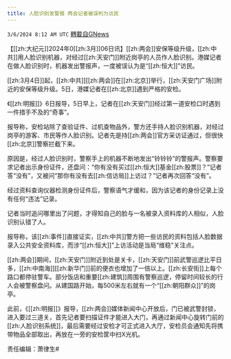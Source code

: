 ```yaml
---
title: 人脸识别发警报 两会记者被误判为访民
---
```

`3/6/2024 8:12 AM UTC` [轉載自GNews](https://gnews.org/articles/2369938)

【[[zh:大纪元]]2024年0[[zh:3月]]06日讯】[[zh:两会]]安保等级升级，[[zh:中共]]用人脸识别机器，对经过[[zh:天安门]]附近岗亭的人员作人脸识别。港媒记者在做人脸识别时，机器发出警报声，一度被误认为是“[[zh:恒大]]”访民。

[[zh:3月4日]]起，[[zh:中共]][[zh:两会]]在[[zh:北京]]举行，[[zh:天安门广场]]附近的安保等级升级。5日，港媒记者在[[zh:北京]]遇到严格的安检。

《[[zh:明报]]》6日报导，5日早上，记者在[[zh:天安门]]经过第一道安检口时遇到一件措手不及的“奇事”。

报导称，安检站除了查验证件、过机查物品外，警方还手持人脸识别机器，对经过岗亭的游客、市民等作人脸识别。记者先是持[[zh:两会]]官方采访证通过，但很快[[zh:北京]]警察拦截下来。

原因是，经过人脸识别时，警察手上的机器不断地发出“铃铃铃”的警报声。警察要求记者出示身份证件，还盘问：“你有没有买过[[zh:恒大]]基金[[zh:股票]]？”记者答“没有”，又被问“那你有没有去[[zh:信访局]]上访过？”记者再次回答“没有”。

经过资料查询仪器检测身份证件后，警察语气才缓和，因为该记者的身份记录上没有任何“违法”记录。

记者当时追问哪里出了问题，才得知自己的脸与一名被录入资料库的人相似，人脸识别认错了人。

报导称，该[[zh:事件]]直接证实，[[zh:中共]]警方把一些访民的资料包括人脸数据录入公共安全资料库，而涉“[[zh:恒大]]”上访活动是当局“维稳”关注点。

[[zh:两会]]期间，[[zh:天安门]]附近到处是关卡，[[zh:天安门]]前武警巡逻比平日多，[[zh:中南海]][[zh:新华门]]前的便衣也增加了一倍以上。[[zh:长安街]]上每个路口都停驻警车。部分饭店和重要[[zh:建筑]]周围有警察巡逻，停留时间较长的行人会被警察盘问。从建国路开始，每500米左右就有一个“[[zh:朝阳群众]]”的岗亭。

此前，《[[zh:明报]]》报导，[[zh:两会]]媒体新闻中心开放后，门已被武警封锁，进入要过三道关，首先记者要扫描证件才能进入大门，再通过新闻中心旋转门前的[[zh:人脸识别系统]]，最后需要经过安检才可正式进入大厅，安检员会通知先将携带物品全部取出，再放在一旁的安检筐中扫X光机。

责任编辑：萧律生#

